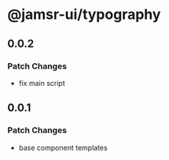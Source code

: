 # @jamsr-ui/typography

## 0.0.2

### Patch Changes

- fix main script

## 0.0.1

### Patch Changes

- base component templates
